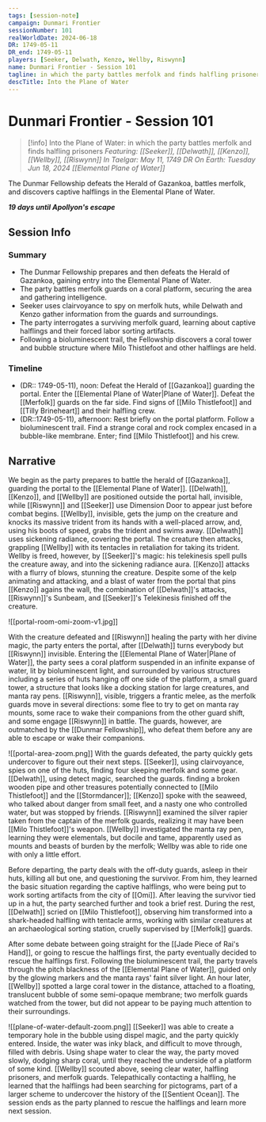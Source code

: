 ```yaml
---
tags: [session-note]
campaign: Dunmari Frontier
sessionNumber: 101
realWorldDate: 2024-06-18
DR: 1749-05-11
DR_end: 1749-05-11
players: [Seeker, Delwath, Kenzo, Wellby, Riswynn]
name: Dunmari Frontier - Session 101
tagline: in which the party battles merfolk and finds halfling prisoners
descTitle: Into the Plane of Water
---
```

# Dunmari Frontier - Session 101

>[!info] Into the Plane of Water: in which the party battles merfolk and finds halfling prisoners
> *Featuring: [[Seeker]], [[Delwath]], [[Kenzo]], [[Wellby]], [[Riswynn]]*
> *In Taelgar: May 11, 1749 DR*
> *On Earth: Tuesday Jun 18, 2024*
> *[[Elemental Plane of Water]]*

The Dunmar Fellowship defeats the Herald of Gazankoa, battles merfolk, and discovers captive halflings in the Elemental Plane of Water.

***19 days until Apollyon's escape***
## Session Info
### Summary
- The Dunmar Fellowship prepares and then defeats the Herald of Gazankoa, gaining entry into the Elemental Plane of Water.
- The party battles merfolk guards on a coral platform, securing the area and gathering intelligence.
- Seeker uses clairvoyance to spy on merfolk huts, while Delwath and Kenzo gather information from the guards and surroundings.
- The party interrogates a surviving merfolk guard, learning about captive halflings and their forced labor sorting artifacts.
- Following a bioluminescent trail, the Fellowship discovers a coral tower and bubble structure where Milo Thistlefoot and other halflings are held.

### Timeline
- (DR:: 1749-05-11), noon: Defeat the Herald of [[Gazankoa]] guarding the portal. Enter the [[Elemental Plane of Water|Plane of Water]]. Defeat the [[Merfolk]] guards on the far side. Find signs of [[Milo Thistlefoot]] and [[Tilly Brineheart]] and their halfling crew. 
- (DR::1749-05-11), afternoon: Rest briefly on the portal platform. Follow a bioluminescent trail. Find a strange coral and rock complex encased in a bubble-like membrane. Enter; find [[Milo Thistlefoot]] and his crew.

## Narrative
We begin as the party prepares to battle the herald of [[Gazankoa]], guarding the portal to the [[Elemental Plane of Water]]. [[Delwath]], [[Kenzo]], and [[Wellby]] are positioned outside the portal hall, invisible, while [[Riswynn]] and [[Seeker]] use Dimension Door to appear just before combat begins. [[Wellby]], invisible, gets the jump on the creature and knocks its massive trident from its hands with a well-placed arrow, and, using his boots of speed, grabs the trident and swims away. [[Delwath]] uses sickening radiance, covering the portal. The creature then attacks, grappling [[Wellby]] with its tentacles in retaliation for taking its trident. Wellby is freed, however, by [[Seeker]]'s magic: his telekinesis spell pulls the creature away, and into the sickening radiance aura. [[Kenzo]] attacks with a flurry of blows, stunning the creature. Despite some of the kelp animating and attacking, and a blast of water from the portal that pins [[Kenzo]] agains the wall, the combination of [[Delwath]]'s attacks, [[Riswynn]]'s Sunbeam, and [[Seeker]]'s Telekinesis finished off the creature. 

![[portal-room-omi-zoom-v1.jpg]]

With the creature defeated and [[Riswynn]] healing the party with her divine magic, the party enters the portal, after [[Delwath]] turns everybody but [[Riswynn]] invisible. Entering the [[Elemental Plane of Water|Plane of Water]], the party sees a coral platform suspended in an infinite expanse of water, lit by bioluminescent light, and surrounded by various structures including a series of huts hanging off one side of the platform, a small guard tower, a structure that looks like a docking station for large creatures, and manta ray pens. [[Riswynn]], visible, triggers a frantic melee, as the merfolk guards move in several directions: some flee to try to get on manta ray mounts, some race to wake their companions from the other guard shift, and some engage [[Riswynn]] in battle. The guards, however, are outmatched by the [[Dunmar Fellowship]], who defeat them before any are able to escape or wake their companions. 

![[portal-area-zoom.png]]
With the guards defeated, the party quickly gets undercover to figure out their next steps. [[Seeker]], using clairvoyance, spies on one of the huts, finding four sleeping merfolk and some gear. [[Delwath]], using detect magic, searched the guards. finding a broken wooden pipe and other treasures potentially connected to [[Milo Thistlefoot]] and the [[Stormdancer]]; [[Kenzo]] spoke with the seaweed, who talked about danger from small feet, and a nasty one who controlled water, but was stopped by friends. [[Riswynn]] examined the silver rapier taken from the captain of the merfolk guards, realizing it may have been [[Milo Thistlefoot]]'s weapon. [[Wellby]] investigated the manta ray pen, learning they were elementals, but docile and tame, apparently used as mounts and beasts of burden by the merfolk; Wellby was able to ride one with only a little effort. 

Before departing, the party deals with the off-duty guards, asleep in their huts, killing all but one, and questioning the survivor. From him, they learned the basic situation regarding the captive halflings, who were being put to work sorting artifacts from the city of [[Omi]]. After leaving the survivor tied up in a hut, the party searched further and took a brief rest. During the rest, [[Delwath]] scried on [[Milo Thistlefoot]], observing him transformed into a shark-headed halfling with tentacle arms, working with similar creatures at an archaeological sorting station, cruelly supervised by [[Merfolk]] guards. 

 After some debate between going straight for the [[Jade Piece of Rai's Hand]], or going to rescue the halflings first, the party eventually decided to rescue the halflings first. Following the bioluminescent trail, the party travels through the pitch blackness of the [[Elemental Plane of Water]], guided only by the glowing markers and the manta rays' faint silver light. An hour later, [[Wellby]] spotted a large coral tower in the distance, attached to a floating, translucent bubble of some semi-opaque membrane; two merfolk guards watched from the tower, but did not appear to be paying much attention to their surroundings. 

![[plane-of-water-default-zoom.png]]
[[Seeker]] was able to create a temporary hole in the bubble using dispel magic, and the party quickly entered. Inside, the water was inky black, and difficult to move through, filled with debris. Using shape water to clear the way, the party moved slowly, dodging sharp coral, until they reached the underside of a platform of some kind. [[Wellby]] scouted above, seeing clear water, halfling prisoners, and merfolk guards. Telepathically contacting a halfling, he learned that the halflings had been searching for pictograms, part of a larger scheme to undercover the history of the [[Sentient Ocean]]. The session ends as the party planned to rescue the halflings and learn more next session. 
